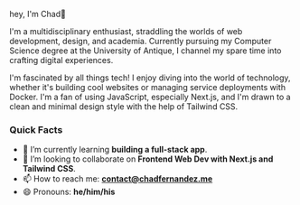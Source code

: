 hey, I'm Chad👋

I'm a multidisciplinary enthusiast, straddling the worlds of web development, design, and academia. Currently pursuing my Computer Science degree at the University of Antique, I channel my spare time into crafting digital experiences.

I'm fascinated by all things tech! I enjoy diving into the world of technology, whether it's building cool websites or managing service deployments with Docker. I'm a fan of using JavaScript, especially Next.js, and I'm drawn to a clean and minimal design style with the help of Tailwind CSS.
  
### Quick Facts

- 🌱 I’m currently learning **building a full-stack app**.
- 👯 I’m looking to collaborate on **Frontend Web Dev with Next.js and Tailwind CSS**.
- 📫 How to reach me: **[contact@chadfernandez.me](mailto:contact@chadfernandez.me)**
- 😄 Pronouns: **he/him/his**


<!--
**chof64/chof64** is a ✨ _special_ ✨ repository because its `README.md` (this file) appears on your GitHub profile.

Here are some ideas to get you started:

- 🔭 I’m currently working on ...
- 🌱 I’m currently learning ...
- 👯 I’m looking to collaborate on ...
- 🤔 I’m looking for help with ...
- 💬 Ask me about ...
- 📫 How to reach me: ...
- 😄 Pronouns: ...
- ⚡ Fun fact: ...
-->
